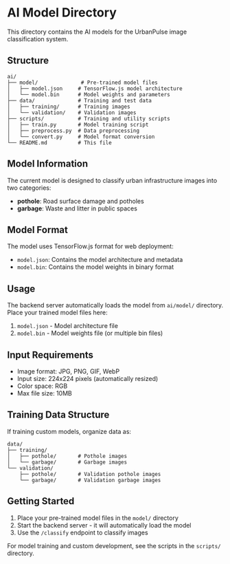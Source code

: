# AI Model Directory

This directory contains the AI models for the UrbanPulse image classification system.

## Structure

```
ai/
├── model/              # Pre-trained model files
│   ├── model.json     # TensorFlow.js model architecture
│   └── model.bin      # Model weights and parameters
├── data/              # Training and test data
│   ├── training/      # Training images
│   └── validation/    # Validation images
├── scripts/           # Training and utility scripts
│   ├── train.py       # Model training script
│   ├── preprocess.py  # Data preprocessing
│   └── convert.py     # Model format conversion
└── README.md          # This file
```

## Model Information

The current model is designed to classify urban infrastructure images into two categories:
- **pothole**: Road surface damage and potholes
- **garbage**: Waste and litter in public spaces

## Model Format

The model uses TensorFlow.js format for web deployment:
- `model.json`: Contains the model architecture and metadata
- `model.bin`: Contains the model weights in binary format

## Usage

The backend server automatically loads the model from `ai/model/` directory. Place your trained model files here:

1. `model.json` - Model architecture file
2. `model.bin` - Model weights file (or multiple bin files)

## Input Requirements

- Image format: JPG, PNG, GIF, WebP
- Input size: 224x224 pixels (automatically resized)
- Color space: RGB
- Max file size: 10MB

## Training Data Structure

If training custom models, organize data as:

```
data/
├── training/
│   ├── pothole/       # Pothole images
│   └── garbage/       # Garbage images
└── validation/
    ├── pothole/       # Validation pothole images
    └── garbage/       # Validation garbage images
```

## Getting Started

1. Place your pre-trained model files in the `model/` directory
2. Start the backend server - it will automatically load the model
3. Use the `/classify` endpoint to classify images

For model training and custom development, see the scripts in the `scripts/` directory.
